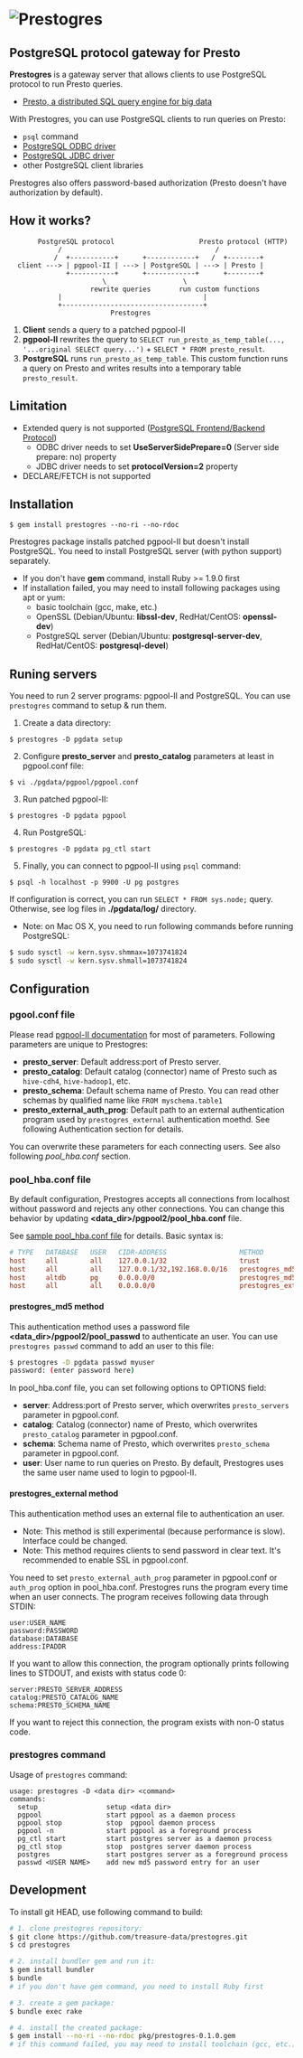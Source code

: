 # ![Prestogres](https://gist.github.com/frsyuki/8328440/raw/6c3a19b7132fbbf975155669f308854f70fff1e8/prestogres.png)
## PostgreSQL protocol gateway for Presto

**Prestogres** is a gateway server that allows clients to use PostgreSQL protocol to run Presto queries.

* [Presto, a distributed SQL query engine for big data](https://github.com/facebook/presto)

With Prestogres, you can use PostgreSQL clients to run queries on Presto:

* `psql` command
* [PostgreSQL ODBC driver](http://psqlodbc.projects.pgfoundry.org/)
* [PostgreSQL JDBC driver](http://jdbc.postgresql.org/)
* other PostgreSQL client libraries

Prestogres also offers password-based authorization (Presto doesn't have authorization by default).

## How it works?

```
       PostgreSQL protocol                     Presto protocol (HTTP)
            /                                      /
           /  +-----------+      +------------+   /  +--------+
  client ---> | pgpool-II | ---> | PostgreSQL | ---> | Presto |
              +-----------+      +------------+      +--------+
                       \                   \
                    rewrite queries       run custom functions
            |                                   |
            +-----------------------------------+
                         Prestogres
```

1. **Client** sends a query to a patched pgpool-II
2. **pgpool-II** rewrites the query to `SELECT run_presto_as_temp_table(..., '...original SELECT query...')` + `SELECT * FROM presto_result`.
3. **PostgreSQL** runs `run_presto_as_temp_table`. This custom function runs a query on Presto and writes results into a temporary table `presto_result`.

## Limitation

* Extended query is not supported ([PostgreSQL Frontend/Backend Protocol](http://www.postgresql.org/docs/9.3/static/protocol.html))
  * ODBC driver needs to set **UseServerSidePrepare=0** (Server side prepare: no) property
  * JDBC driver needs to set **protocolVersion=2** property
* DECLARE/FETCH is not supported

## Installation

```
$ gem install prestogres --no-ri --no-rdoc
```

Prestogres package installs patched pgpool-II but doesn't install PostgreSQL. You need to install PostgreSQL server (with python support) separately.

* If you don't have **gem** command, install Ruby >= 1.9.0 first
* If installation failed, you may need to install following packages using apt or yum:
  * basic toolchain (gcc, make, etc.)
  * OpenSSL (Debian/Ubuntu: **libssl-dev**, RedHat/CentOS: **openssl-dev**)
  * PostgreSQL server (Debian/Ubuntu: **postgresql-server-dev**, RedHat/CentOS: **postgresql-devel**)

## Runing servers

You need to run 2 server programs: pgpool-II and PostgreSQL. You can use `prestogres` command to setup & run them.

1. Create a data directory:
```
$ prestogres -D pgdata setup
```

2. Configure **presto_server** and **presto_catalog** parameters at least in pgpool.conf file:
```
$ vi ./pgdata/pgpool/pgpool.conf
```

3. Run patched pgpool-II:
```
$ prestogres -D pgdata pgpool
```

4. Run PostgreSQL:
```
$ prestogres -D pgdata pg_ctl start
```

5. Finally, you can connect to pgpool-II using `psql` command:
```
$ psql -h localhost -p 9900 -U pg postgres
```

If configuration is correct, you can run `SELECT * FROM sys.node;` query. Otherwise, see log files in **./pgdata/log/** directory.

* Note: on Mac OS X, you need to run following commands before running PostgreSQL:
```sh
$ sudo sysctl -w kern.sysv.shmmax=1073741824
$ sudo sysctl -w kern.sysv.shmall=1073741824
```

## Configuration

### pgool.conf file

Please read [pgpool-II documentation](http://www.pgpool.net/docs/latest/pgpool-en.html) for most of parameters.
Following parameters are unique to Prestogres:

* **presto_server**: Default address:port of Presto server.
* **presto_catalog**: Default catalog (connector) name of Presto such as `hive-cdh4`, `hive-hadoop1`, etc.
* **presto_schema**: Default schema name of Presto. You can read other schemas by qualified name like `FROM myschema.table1`
* **presto_external_auth_prog**: Default path to an external authentication program used by `prestogres_external` authentication moethd. See following Authentication section for details.

You can overwrite these parameters for each connecting users. See also following *pool_hba.conf* section.

### pool_hba.conf file

By default configuration, Prestogres accepts all connections from localhost without password and rejects any other connections. You can change this behavior by updating **\<data_dir\>/pgpool2/pool_hba.conf** file.

See [sample pool_hba.conf file](https://github.com/treasure-data/prestogres/blob/master/config/pool_hba.conf) for details. Basic syntax is:

```conf
# TYPE   DATABASE   USER   CIDR-ADDRESS                  METHOD                OPTIONS
host     all        all    127.0.0.1/32                  trust
host     all        all    127.0.0.1/32,192.168.0.0/16   prestogres_md5
host     altdb      pg     0.0.0.0/0                     prestogres_md5        server:localhost:8190,user:prestogres
host     all        all    0.0.0.0/0                     prestogres_external   auth_prog:/opt/prestogres/auth.py
```

#### prestogres_md5 method

This authentication method uses a password file **\<data_dir\>/pgpool2/pool_passwd** to authenticate an user. You can use `prestogres passwd` command to add an user to this file:

```sh
$ prestogres -D pgdata passwd myuser
password: (enter password here)
```

In pool_hba.conf file, you can set following options to OPTIONS field:

* **server**: Address:port of Presto server, which overwrites `presto_servers` parameter in pgpool.conf.
* **catalog**: Catalog (connector) name of Presto, which overwrites `presto_catalog` parameter in pgpool.conf.
* **schema**: Schema name of Presto, which overwrites `presto_schema` parameter in pgpool.conf.
* **user**: User name to run queries on Presto. By default, Prestogres uses the same user name used to login to pgpool-II.


#### prestogres_external method

This authentication method uses an external file to authentication an user.

- Note: This method is still experimental (because performance is slow). Interface could be changed.
- Note: This method requires clients to send password in clear text. It's recommended to enable SSL in pgpool.conf.

You need to set `presto_external_auth_prog` parameter in pgpool.conf or `auth_prog` option in pool_hba.conf. Prestogres runs the program every time when an user connects. The program receives following data through STDIN:

```
user:USER_NAME
password:PASSWORD
database:DATABASE
address:IPADDR

```

If you want to allow this connection, the program optionally prints following lines to STDOUT, and exists with status code 0:

```
server:PRESTO_SERVER_ADDRESS
catalog:PRESTO_CATALOG_NAME
schema:PRESTO_SCHEMA_NAME

```

If you want to reject this connection, the program exists with non-0 status code.


### prestogres command

Usage of `prestogres` command:

```
usage: prestogres -D <data dir> <command>
commands:
  setup                 setup <data dir>
  pgpool                start pgpool as a daemon process
  pgpool stop           stop  pgpool daemon process
  pgpool -n             start pgpool as a foreground process
  pg_ctl start          start postgres server as a daemon process
  pg_ctl stop           stop  postgres server daemon process
  postgres              start postgres server as a foreground process
  passwd <USER NAME>    add new md5 password entry for an user
```

## Development

To install git HEAD, use following command to build:

```sh
# 1. clone prestogres repository:
$ git clone https://github.com/treasure-data/prestogres.git
$ cd prestogres

# 2. install bundler gem and run it:
$ gem install bundler
$ bundle
# if you don't have gem command, you need to install Ruby first

# 3. create a gem package:
$ bundle exec rake

# 4. install the created package:
$ gem install --no-ri --no-rdoc pkg/prestogres-0.1.0.gem
# if this command failed, you may need to install toolchain (gcc, etc.) to build pgpool-II
```

